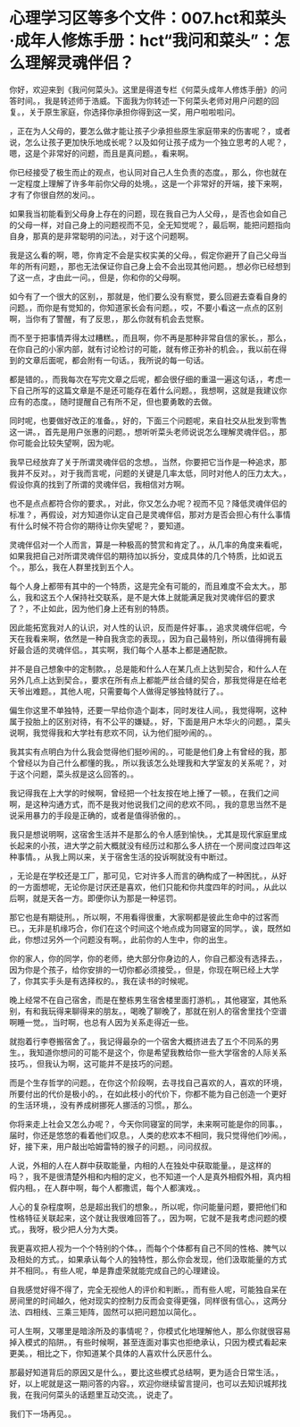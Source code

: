 # 心理学习区等多个文件：007.hct和菜头·成年人修炼手册：hct“我问和菜头”：怎么理解灵魂伴侣？ 

你好，欢迎来到《我问何菜头》。这里是得道专栏《何菜头成年人修炼手册》的问答时间。，我是转述师于浩威。下面我为你转述一下何菜头老师对用户问题的回复。，关于原生家庭，你选择你承担你得到这一奖，用户啦啦啦问。

，正在为人父母的，要怎么做才能让孩子少承担些原生家庭带来的伤害呢？，或者说，怎么让孩子更加快乐地成长呢？以及如何让孩子成为一个独立思考的人呢？，嗯，这是个非常好的问题，而且是真问题。，看来啊。

你已经接受了极生而止的观点，也认同对自己人生负责的态度。，那么，你也就在一定程度上理解了许多年前你父母的处境。，这是一个非常好的开端，接下来啊，才有了你很自然的发问。。

如果我当初能看到父母身上存在的问题，现在我自己为人父母，，是否也会如自己的父母一样，对自己身上的问题视而不见，全无知觉呢？，最后啊，能把问题指向自身，那真的是非常聪明的问法。，对于这个问题啊。

我是这么看的啊，嗯，你肯定不会是实权实美的父母。，假定你避开了自己父母当年的所有问题，，那也无法保证你自己身上会不会出现其他问题。，想必你已经想到了这一点，才由此一问。，但是，你和你的父母啊。

如今有了一个很大的区别，，那就是，他们要么没有察觉，要么回避去查看自身的问题。，而你是有觉知的，你知道家长会有问题。，哎，不要小看这一点点的区别啊，当你有了警醒，有了反思，，那么你就有机会去觉察。

而不至于把事情弄得太过糟糕。，而且啊，你不再是那种非常自信的家长。，那么，在你自己的小家内部，就有讨论检讨的可能，就有修正弥补的机会。，我以前在得到的文章后面呢，都会附有一句话。，我所说的每一句话。

都是错的。，而我每次在写完文章之后呢，都会很仔细的重温一遍这句话，，考虑一下自己所写的这篇文章是不是还可能存在着什么问题。，我想啊，这就是我建议你应有的态度。，随时提醒自己有所不足，但也要勇敢的去做。

同时呢，也要做好改正的准备。，好的，下面三个问题呢，来自社交从批发到零售这一讲。，首先是用户张惠的问题。，想听听菜头老师说说怎么理解灵魂伴侣。，那你可能会比较失望啊，因为呢。

我早已经放弃了关于所谓灵魂伴侣的念想。，当然，你要把它当作是一种追求，那我并不反对。，对于我而言呢，问题的关键是几率太低，同时对他人的压力太大。，假设你真的找到了所谓的灵魂伴侣，我相信对方啊。

也不是点点都符合你的要求。，对此，你又怎么办呢？视而不见？降低灵魂伴侣的标准？，再假设，对方知道你认定自己是灵魂伴侣，那对方是否会担心有什么事情有什么时候不符合你的期待让你失望呢？，要知道。

灵魂伴侣对一个人而言，算是一种极高的赞赏和肯定了。，从几率的角度来看呢，如果我把自己对所谓灵魂伴侣的期待加以拆分，变成具体的几个特质，比如说五个。，那么，我在人群里找到五个人。

每个人身上都带有其中的一个特质，这是完全有可能的，而且难度不会太大。，那么，我和这五个人保持社交联系，是不是大体上就能满足我对灵魂伴侣的要求了？，不止如此，因为他们身上还有别的特质。

因此能拓宽我对人的认识，对人性的认识，反而是件好事。，追求灵魂伴侣呢，今天在我看来啊，依然是一种自我贪恋的表现。，因为自己最特别，所以值得拥有最好最合适的灵魂伴侣。，其实啊，我们每个人基本上都是通配款。

并不是自己想象中的定制款。，总是能和什么人在某几点上达到契合，和什么人在另外几点上达到契合。，要求在所有点上都能严丝合缝的契合，那我觉得是在给老天爷出难题。，其他人呢，只需要每个人做得足够独特就行了。。

偏生你这里不单独特，还要一早给你造个副本，同时发往人间。，我觉得啊，这种属于投胎上的区别对待，有不公平的嫌疑。，好，下面是用户木华火的问题。，菜头说啊，我觉得我和大学社有悲欢不同，认为他们挺吵闹的。。

我其实有点明白为什么我会觉得他们挺吵闹的。，可能是他们身上有曾经的我，那个曾经以为自己什么都懂的我。，所以我该怎么处理我和大学室友的关系呢？，对于这个问题，菜头叔是这么回答的。。

我记得我在上大学的时候啊，曾经把一个社友按在地上捶了一顿。，在我们之间啊，是这种沟通方式，而不是我对他说我们之间的悲欢不同。，我的意思当然不是说采用暴力的手段是正确的，或者是值得骄傲的。。

我只是想说明啊，这宿舍生活并不是那么的令人感到愉快。，尤其是现代家庭里成长起来的小孩，进大学之前大概就没有经历过和那么多人挤在一个房间度过四年这种事情。，从我上网以来，关于宿舍生活的投诉啊就没有中断过。

，无论是在学校还是工厂，那可见，它对许多人而言的确构成了一种困扰。，从好的一方面想呢，无论你是讨厌还是喜欢，他们只能和你共度四年的时间。，从此以后啊，就是天各一方。即便你认为那是一种惩罚。

那它也是有期徒刑。，所以啊，不用看得很重，大家啊都是彼此生命中的过客而已。，无非是机缘巧合，你们在这个时间这个地点成为同寝室的同学。，诶，既然如此，你想过另外一个问题没有啊。，此前你的人生中，你的出生。

你的家人，你的同学，你的老师，绝大部分你身边的人，你自己都没有选择去。，因为你是个孩子，给你安排的一切你都必须接受。，但是，你现在啊已经上大学了，你其实手头是有选择权的。，我在读书的时候呢。

晚上经常不在自己宿舍，而是在整栋男生宿舍楼里面打游机。，其他寝室，其他系别，有和我玩得来聊得来的朋友。，喝晚了聊晚了，那就在别人的宿舍里找个空谱啊睡一觉。，当时啊，也总有人因为关系走得近一些。

就抱着行李卷搬宿舍了。，我记得最杂的一个宿舍大概挤进去了五个不同系的男生。，我知道你想问的可能不是这个，你是希望我教给你一些大学宿舍的人际关系技巧。，但我认为啊，这可能并不是技巧的问题。

而是个生存哲学的问题。，在你这个阶段啊，去寻找自己喜欢的人，喜欢的环境，所要付出的代价是极小的。，在如此枝小的代价下，你都不能为自己创造一个更好的生活环境，，没有养成树挪死人挪活的习惯。，那么。

你将来走上社会又怎么办呢？，今天你同寝室的同学，未来啊可能是你的同事。，届时，你还是悠悠的看着他们叹息。，人类的悲欢本不相同，我只觉得他们吵闹。，好，接下来，用户敲出哈姆雷特的猴子的问题。，问问叔叔。

人说，外相的人在人群中获取能量，内相的人在独处中获取能量。，是这样的吗？，我不是很清楚外相和内相的定义，也不知道一个人是真外相假外相，真内相假内相。，在人群中啊，每个人都撒谎，每个人都演戏。。

人心的复杂程度啊，总是超出我们的想象。，所以呢，你问能量问题，要把他们和性格特征关联起来，这个就让我很难回答了。，因为啊，它就不是我考虑问题的模式。，我呀，极少把人分为大类。

我更喜欢把人视为一个个特别的个体。，而每个个体都有自己不同的性格、脾气以及相处的方式。，如果承认每个人的独特性，那么你会发现，他们汲取能量的方式并不相同。，有些人呢，单是靠虚荣就能完成自己的心理建设。

自我感觉好得不得了，完全无视他人的评价和判断。，而有些人呢，可能独自呆在房间里的时间越久，他对现实的控制力反而会变得更强，同样很有信心。，这两分法、四相线、三乘三矩阵，固然可以把问题加以简化。。

可人生啊，又哪里是暗涂所及的事情呢？，你模式化地理解他人，那么你就很容易掉入模式的陷阱。，有些时候啊，甚至连面对事实也拒绝承认，只因为模式看起来更美。，相比之下，你知道某个具体的人喜欢什么厌恶什么。

那最好知道背后的原因又是什么。，要比这些模式总结啊，更为适合日常生活。，好，以上呢就是这一期问答的内容。，欢迎你继续留言提问，也可以去知识城邦找我，在我问何菜头的话题里互动交流。，说走了。

我们下一场再见。。